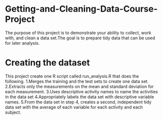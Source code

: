# Getting-and-Cleaning-Data-Course-Project
The purpose of this project is to demonstrate your ability to collect, work with, and clean a data set.The goal is to prepare tidy data that can be used for later analysis.

# Creating the dataset
This project create one R script called run_analysis.R that does the following. 
    1.Merges the training and the test sets to create one data set.
    2.Extracts only the measurements on the mean and standard deviation for each measurement. 
    3.Uses descriptive activity names to name the activities in the data set
    4.Appropriately labels the data set with descriptive variable names. 
    5.From the data set in step 4, creates a second, independent tidy data set with the average of each variable for each activity and each subject.

